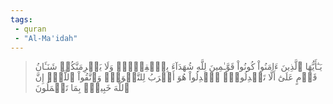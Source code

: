 ```yaml
---
tags: 
 - quran 
 - "Al-Ma'idah"
---
```


> يَـٰٓأَيُّهَا ٱلَّذِينَ ءَامَنُواْ كُونُواْ قَوَّـٰمِينَ لِلَّهِ شُهَدَآءَ بِٱلۡقِسۡطِۖ وَلَا يَجۡرِمَنَّكُمۡ شَنَـَٔانُ قَوۡمٍ عَلَىٰٓ أَلَّا تَعۡدِلُواْۚ ٱعۡدِلُواْ هُوَ أَقۡرَبُ لِلتَّقۡوَىٰۖ وَٱتَّقُواْ ٱللَّهَۚ إِنَّ ٱللَّهَ خَبِيرُۢ بِمَا تَعۡمَلُونَ

